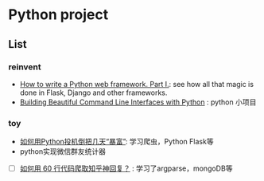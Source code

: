 # Python project


## List 

### reinvent 

* [How to write a Python web framework. Part I.](http://rahmonov.me/posts/write-python-framework-part-one/): see how all that magic is done in Flask, Django and other frameworks.
* [Building Beautiful Command Line Interfaces with Python](https://codeburst.io/building-beautiful-command-line-interfaces-with-python-26c7e1bb54df) : python 小项目


### toy

* [如何用Python投机倒把几天“暴富”](https://juejin.im/post/5bd0869451882577561f8507): 学习爬虫，Python Flask等
* python实现微信群友统计器
* [ ] [如何用 60 行代码爬取知乎神回复？](https://yq.aliyun.com/articles/665228?utm_content=m_1000022544) : 学习了argparse，mongoDB等